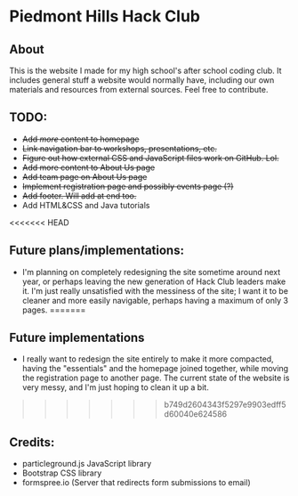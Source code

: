 # Piedmont Hills Hack Club
## About
This is the website I made for my high school's after school coding club.
It includes general stuff a website would normally have, including our own materials
and resources from external sources. Feel free to contribute.

## TODO:
* <s>Add *more* content to homepage</s>
* <s>Link navigation bar to workshops, presentations, etc.</s>
* <s>Figure out how external CSS and JavaScript files work on GitHub. Lol.</s>
* <s>Add more content to About Us page</s>
* <s>Add team page on About Us page</s>
* <s>Implement registration page and possibly events page (?)</s>
* <s>Add footer. Will add at end too.</s>
* Add HTML&CSS and Java tutorials

<<<<<<< HEAD
## Future plans/implementations:
* I'm planning on completely redesigning the site sometime around next year,
or perhaps leaving the new generation of Hack Club leaders make it. I'm just
really unsatisfied with the messiness of the site; I want it to be cleaner and
more easily navigable, perhaps having a maximum of only 3 pages.
=======
## Future implementations
* I really want to redesign the site entirely to make it more compacted, having 
the "essentials" and the homepage joined together, while moving the registration page
to another page. The current state of the website is very messy, and I'm just hoping
to clean it up a bit.
>>>>>>> b749d2604343f5297e9903edff5d60040e624586

## Credits:
* particleground.js JavaScript library
* Bootstrap CSS library
* formspree.io (Server that redirects form submissions to email)

<!-- WHY
      ARE
        YOU
          HERE-->
